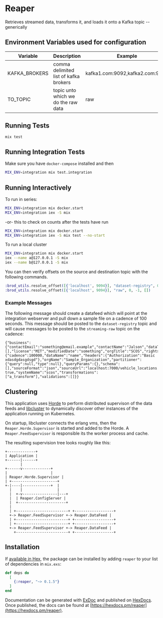 # Reaper

Retrieves streamed data, transforms it, and loads it onto a Kafka topic -- generically

## Environment Variables used for configuration

| Variable | Description | Example |
| -------- | ----------- | ------- |
| KAFKA_BROKERS | comma delimited list of kafka brokers | kafka1.com:9092,kafka2.com:9092 |
| TO_TOPIC | topic unto which we do the raw data | raw |

## Running Tests

```bash
mix test
```

## Running Integration Tests

Make sure you have `docker-compose` installed and then
```bash
MIX_ENV=integration mix test.integration
```

## Running Interactively

To run in series:

```bash
MIX_ENV=integration mix docker.start
MIX_ENV=integration iex -S mix
```

-or- this to check on counts after the tests have run

```bash
MIX_ENV=integration mix docker.start
MIX_ENV=integration iex -S mix test --no-start
```

To run a local cluster

```bash
MIX_ENV=integration mix docker.start
iex --name a@127.0.0.1 -S mix
iex --name b@127.0.0.1 -S mix
```

You can then verify offsets on the source and destination topic with the following commands.

```elixir
:brod_utils.resolve_offset([{'localhost', 9094}], "dataset-registry", 0, -1, [])
:brod_utils.resolve_offset([{'localhost', 9094}], "raw", 0, -1, [])
```

### Example Messages

The following message should create a datafeed which will point at the integration webserver and pull down a sample file on a cadence of 100 seconds.  This message should be posted to the `dataset-registry` topic and will cause messages to be posted to the `streaming-raw` topic on the cadence:
```
{"business":{"contactEmail":"something@email.example","contactName":"Jalson","dataTitle":"Stuff","description":"dataset","homepage":"","keywords":[],"license":"MIT","modifiedDate":"something","orgTitle":"SCOS","rights":""},"id":"Reaper","technical":{"cadence":100000,"dataName":"name","headers":{"Authorization":"Basic xdasdgdasgdsgd"},"orgName":"Sample_Organization","partitioner":{"query":null,"type":null},"queryParams":{},"schema":[],"sourceFormat":"json","sourceUrl":"localhost:7000/vehicle_locations.json","stream": true,"systemName":"scos","transformations":["a_transform"],"validations":[]}}
```

## Clustering

This application uses [Horde](https://hexdocs.pm/horde/api-reference.html) to perform distributed supervison of the data feeds and [libcluster](https://hexdocs.pm/libcluster/readme.html) to dynamically discover other instances of the application running on Kubernetes.

On startup, libcluster connects the erlang vms, then the `Reaper.Horde.Supervisor` is started and added to the Horde. A `Reaper.FeedSupervisor` is responsible its the worker process and cache.

The resulting supervision tree looks roughly like this:
```
+-------------+
| Application |
+------|------+
       |
+------v-------------+
|                    |
| Reaper.Horde.Supervisor |
| +---------------------+
+-|----|-------------+  |
  |    |                |
  |  +-v----------------|---+
  |  | Reaper.ConfigServer |
  |  +----------------------+
  |
  | +------------------------+ +------------------+
  +-> Reaper.FeedSupervisor +-> Reaper.DataFeed |
  | +------------------------+ +------------------+
  | +------------------------+ +------------------+
  +-> Reaper.FeedSupervisor +-> Reaper.DataFeed |
    +------------------------+ +------------------+
```


## Installation

If [available in Hex](https://hex.pm/docs/publish), the package can be installed
by adding `reaper` to your list of dependencies in `mix.exs`:

```elixir
def deps do
  [
    {:reaper, "~> 0.1.5"}
  ]
end
```

Documentation can be generated with [ExDoc](https://github.com/elixir-lang/ex_doc)
and published on [HexDocs](https://hexdocs.pm). Once published, the docs can
be found at [https://hexdocs.pm/reaper](https://hexdocs.pm/reaper).
